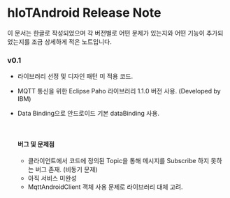 # hIoTAndroid Release Note

이 문서는 한글로 작성되었으며 각 버전별로 어떤 문제가 있는지와 어떤 기능이 추가되었는지를 조금 상세하게 적은 노트입니다.

### v0.1

- 라이브러리 선정 및 디자인 패턴 미 적용 코드.

- MQTT 통신을 위한 Eclipse Paho 라이브러리 1.1.0 버전 사용. (Developed by IBM)

- Data Binding으로 안드로이드 기본 dataBinding 사용. 

  ​

  #### 버그 및 문제점

  - 클라이언트에서 코드에 정의된 Topic을 통해 메시지를 Subscribe 하지 못하는 버그 존재. (비동기 문제)
  - 아직 서비스 미완성
  - MqttAndroidClient 객체 사용 문제로 라이브러리 대체 고려.